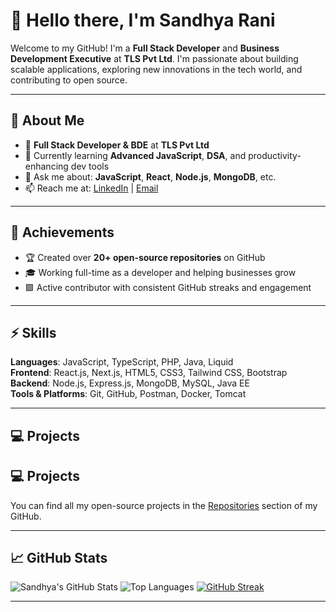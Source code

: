 # 👋 Hello there, I'm Sandhya Rani

Welcome to my GitHub! I'm a **Full Stack Developer** and **Business Development Executive** at **TLS Pvt Ltd**. I'm passionate about building scalable applications, exploring new innovations in the tech world, and contributing to open source.

---

## 🚀 About Me

- 💼 **Full Stack Developer & BDE** at **TLS Pvt Ltd**
- 🌱 Currently learning **Advanced JavaScript**, **DSA**, and productivity-enhancing dev tools
- 💬 Ask me about: **JavaScript**, **React**, **Node.js**, **MongoDB**, etc.
- 📫 Reach me at: [LinkedIn](https://www.linkedin.com/in/sandhya12r/) | [Email](mailto:sandhyardev12@gmail.com)

---

## 🌟 Achievements

- 🏆 Created over **20+ open-source repositories** on GitHub  
- 🎓 Working full-time as a developer and helping businesses grow
- 🟩 Active contributor with consistent GitHub streaks and engagement

---

## ⚡ Skills

**Languages**: JavaScript, TypeScript, PHP, Java, Liquid  
**Frontend**: React.js, Next.js, HTML5, CSS3, Tailwind CSS, Bootstrap  
**Backend**: Node.js, Express.js, MongoDB, MySQL, Java EE  
**Tools & Platforms**: Git, GitHub, Postman, Docker, Tomcat

---

## 💻 Projects

## 💻 Projects

You can find all my open-source projects in the [Repositories](https://github.com/sandhya12r?tab=repositories) section of my GitHub.

---

## 📈 GitHub Stats

![Sandhya's GitHub Stats](https://github-readme-stats.vercel.app/api?username=sandhya12r&show_icons=true&count_private=true&theme=radical)
![Top Languages](https://github-readme-stats.vercel.app/api/top-langs/?username=sandhya12r&layout=compact&theme=radical)
[![GitHub Streak](https://streak-stats.demolab.com?user=sandhya12r&theme=radical&hide_border=true)](https://git.io/streak-stats)

---

